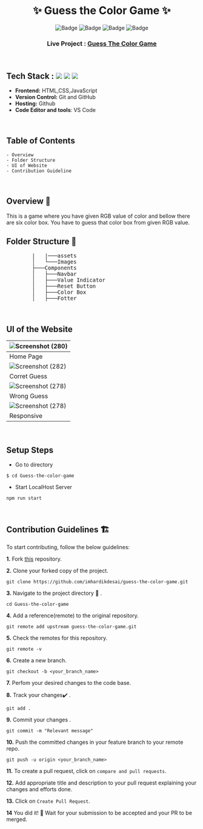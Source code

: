 <h1 align="center">
       ✨  Guess the Color Game  ✨
</h1>

<div align="center">

![Badge](https://img.shields.io/badge/HTML-blue) ![Badge](https://img.shields.io/badge/CSS-orange) ![Badge](https://img.shields.io/badge/-JS%20-blue) 
![Badge](https://img.shields.io/badge/Version-1.0-green) 

</div>

<h3 align="center">
          Live Project : <a href="https://imhardikdesai.github.io/guess-the-color-game/">Guess The Color Game</a>
</h3>
<br />

## Tech Stack :  <img src="https://img.shields.io/badge/html5%20-%23E34F26.svg?&style=for-the-badge&logo=html5&logoColor=white"/> <img src="https://img.shields.io/badge/css3%20-%231572B6.svg?&style=for-the-badge&logo=css3&logoColor=white"/> <img src="https://img.shields.io/badge/JavaScript-F7DF1E?style=for-the-badge&logo=javascript&logoColor=black"/>

- **Frontend:** HTML,CSS,JavaScript
- **Version Control:** Git and GitHub
- **Hosting:** Github
- **Code Editor and tools**: VS Code

 <br />
   
## Table of Contents

    - Overview
    - Folder Structure
    - UI of Website
    - Contribution Guideline

 <br />


## Overview 🔨

This is a game where you have given RGB value of color and bellow there are six color box. You have to guess that color box from given RGB value.


## Folder Structure 📒
<pre>
        |   |───assets
        │   └───Images
        ├───Components
        │   ├───Navbar
        │   ├───Value Indicator
        │   ├───Reset Button
        │   ├───Color Box
        │   ├───Fotter
</pre>
  <br />

## UI of the Website

|![Screenshot (280)](https://user-images.githubusercontent.com/87645745/174732709-8554b268-9152-40ef-83a5-e88a2a971f35.png) | 
|-
| Home Page 
| ![Screenshot (282)](https://user-images.githubusercontent.com/87645745/174732898-1bdad175-5a0d-42ed-8ed8-dcf3b7690a4e.png)
| Corret Guess
| ![Screenshot (278)](https://user-images.githubusercontent.com/87645745/174733040-9a1aad76-1996-4fff-a407-07a4877f372b.png)
| Wrong Guess
| ![Screenshot (278)](https://user-images.githubusercontent.com/87645745/174733221-56229c8e-84f2-4f14-b90c-a2341cca9ff3.png)
| Responsive


<br/>

## Setup Steps
  
- Go to directory
```
$ cd Guess-the-color-game
```
- Start LocalHost Server
```
npm run start
```
  <br />
  
## Contribution Guidelines 🏗

 To start contributing, follow the below guidelines:

**1.** Fork [this](https://github.com/imhardikdesai/guess-the-color-game) repository.

**2.** Clone your forked copy of the project.

```
git clone https://github.com/imhardikdesai/guess-the-color-game.git
```

**3.** Navigate to the project directory :file_folder: .

```
cd Guess-the-color-game
```

**4.** Add a reference(remote) to the original repository.

```
git remote add upstream guess-the-color-game.git
```

**5.** Check the remotes for this repository.

```
git remote -v
```

**6.** Create a new branch.

```
git checkout -b <your_branch_name>
```

**7.** Perfom your desired changes to the code base.

**8.** Track your changes:heavy_check_mark: .

```
git add .
```

**9.** Commit your changes .

```
git commit -m "Relevant message"
```

**10.** Push the committed changes in your feature branch to your remote repo.

```
git push -u origin <your_branch_name>
```

**11.** To create a pull request, click on `compare and pull requests`.

**12.** Add appropriate title and description to your pull request explaining your changes and efforts done.

**13.** Click on `Create Pull Request`.

**14** You did it! 🥳 Wait for your submission to be accepted and your PR to be merged.

<br />


